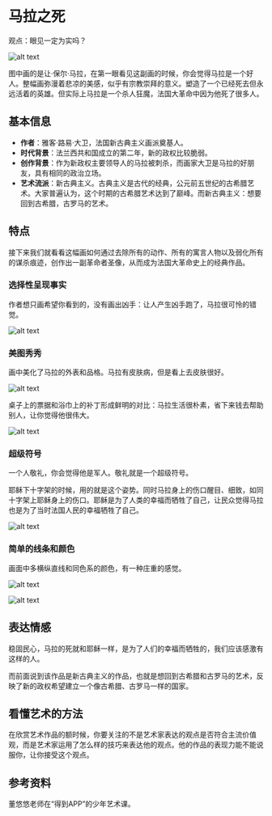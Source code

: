 # 马拉之死

观点：眼见一定为实吗？

![alt text](https://7765-wechatcloud-79m2p-1259642785.tcb.qcloud.la/arts/%E9%A9%AC%E6%8B%89%E4%B9%8B%E6%AD%BB/1.jpg?sign=cf7b5ab8869e8883ffec745ad63ce487&t=1596423741)

图中画的是让·保尔·马拉，在第一眼看见这副画的时候，你会觉得马拉是一个好人。整幅画弥漫着悲凉的美感，似乎有宗教崇拜的意义。塑造了一个已经死去但永远活着的英雄。但实际上马拉是一个杀人狂魔，法国大革命中因为他死了很多人。

## 基本信息

- **作者**：雅客·路易·大卫，法国新古典主义画派奠基人。
- **时代背景**：法兰西共和国成立的第二年，新的政权比较脆弱。
- **创作背景**：作为新政权主要领导人的马拉被刺杀，而画家大卫是马拉的好朋友，具有相同的政治立场。
- **艺术流派**：新古典主义。古典主义是古代的经典，公元前五世纪的古希腊艺术。大家普遍认为，这个时期的古希腊艺术达到了巅峰。而新古典主义：想要回到古希腊，古罗马的艺术。

## 特点

接下来我们就看看这幅画如何通过去除所有的动作、所有的寓言人物以及弱化所有的谋杀痕迹，创作出一副革命者圣像，从而成为法国大革命史上的经典作品。

### 选择性呈现事实

作者想只画希望你看到的，没有画出凶手：让人产生凶手跑了，马拉很可怜的错觉。

![alt text](https://7765-wechatcloud-79m2p-1259642785.tcb.qcloud.la/arts/%E9%A9%AC%E6%8B%89%E4%B9%8B%E6%AD%BB/2.jpg?sign=298084651ff6ffbc583921812837d2f9&t=1596423771)

### 美图秀秀

画中美化了马拉的外表和品格。马拉有皮肤病，但是看上去皮肤很好。

![alt text](https://7765-wechatcloud-79m2p-1259642785.tcb.qcloud.la/arts/%E9%A9%AC%E6%8B%89%E4%B9%8B%E6%AD%BB/3.jpg?sign=f4129341a385df4049b444856218757b&t=1596423784)

桌子上的票据和浴巾上的补丁形成鲜明的对比：马拉生活很朴素，省下来钱去帮助别人，让你觉得他很伟大。

![alt text](https://7765-wechatcloud-79m2p-1259642785.tcb.qcloud.la/arts/%E9%A9%AC%E6%8B%89%E4%B9%8B%E6%AD%BB/4.jpg?sign=ab404f8bb1920836e8e12ab133f39e53&t=1596423860)

### 超级符号

一个人敬礼，你会觉得他是军人。敬礼就是一个超级符号。

耶稣下十字架的时候，用的就是这个姿势。同时马拉身上的伤口醒目、细致，如同十字架上耶稣身上的伤口。耶稣是为了人类的幸福而牺牲了自己，让民众觉得马拉也是为了当时法国人民的幸福牺牲了自己。

![alt text](https://7765-wechatcloud-79m2p-1259642785.tcb.qcloud.la/arts/%E9%A9%AC%E6%8B%89%E4%B9%8B%E6%AD%BB/5.jpg?sign=868ee621e2c9850ece11ec9dedb92966&t=1596423841)

### 简单的线条和颜色

画面中多横纵直线和同色系的颜色，有一种庄重的感觉。

![alt text](https://7765-wechatcloud-79m2p-1259642785.tcb.qcloud.la/arts/%E9%A9%AC%E6%8B%89%E4%B9%8B%E6%AD%BB/6.jpg?sign=3c67f3743ae06b5328af8fa9085a1969&t=1596423898)

![alt text](https://7765-wechatcloud-79m2p-1259642785.tcb.qcloud.la/arts/%E9%A9%AC%E6%8B%89%E4%B9%8B%E6%AD%BB/7.jpg?sign=05f09541b71fb69495f77fea00e3206f&t=1596423919)

## 表达情感

稳固民心，马拉的死就和耶稣一样，是为了人们的幸福而牺牲的，我们应该感激有这样的人。

而前面说到该作品是新古典主义的作品，也就是想回到古希腊和古罗马的艺术，反映了新的政权希望建立一个像古希腊、古罗马一样的国家。

## 看懂艺术的方法

在欣赏艺术作品的额时候，你要关注的不是艺术家表达的观点是否符合主流价值观，而是艺术家运用了怎么样的技巧来表达他的观点。他的作品的表现力能不能说服你，让你接受这个观点。

## 参考资料

董悠悠老师在“得到APP”的少年艺术课。
